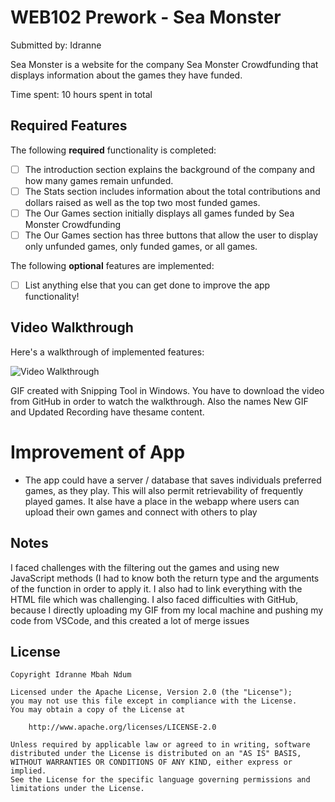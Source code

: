 # WEB102 Prework - Sea Monster

Submitted by: Idranne

 Sea Monster is a website for the company Sea Monster Crowdfunding that displays information about the games they have funded.

Time spent: 10 hours spent in total

## Required Features

The following **required** functionality is completed:

* [ ] The introduction section explains the background of the company and how many games remain unfunded.
* [ ] The Stats section includes information about the total contributions and dollars raised as well as the top two most funded games.
* [ ] The Our Games section initially displays all games funded by Sea Monster Crowdfunding
* [ ] The Our Games section has three buttons that allow the user to display only unfunded games, only funded games, or all games.

The following **optional** features are implemented:

* [ ] List anything else that you can get done to improve the app functionality!

## Video Walkthrough

Here's a walkthrough of implemented features:

<img src='http://i.imgur.com/link/to/your/gif/file.gif' title='Video Walkthrough' width='' alt='Video Walkthrough' />

<!-- Replace this with whatever GIF tool you used! -->
GIF created with Snipping Tool in Windows. You have to download the video from GitHub in order to watch the walkthrough. Also the names New GIF and Updated Recording have thesame content. 

<!-- Recommended tools:
[Kap](https://getkap.co/) for macOS
[ScreenToGif](https://www.screentogif.com/) for Windows
[peek](https://github.com/phw/peek) for Linux. -->

# Improvement of App 
- The app could have a server / database that saves individuals preferred games, as they play. This will also permit retrievability of frequently played games. It alse have a place in the webapp where users can upload their own games and connect with others to play
  
## Notes

I faced challenges with the filtering out the games and using new JavaScript methods (I had to know both the return type and the arguments of the function in order to apply it. I also had to link everything with the HTML file which was challenging. I also faced difficulties with GitHub, because I directly uploading my GIF from my local machine and pushing my code from VSCode, and this created a lot of merge issues

## License

    Copyright Idranne Mbah Ndum

    Licensed under the Apache License, Version 2.0 (the "License");
    you may not use this file except in compliance with the License.
    You may obtain a copy of the License at

        http://www.apache.org/licenses/LICENSE-2.0

    Unless required by applicable law or agreed to in writing, software
    distributed under the License is distributed on an "AS IS" BASIS,
    WITHOUT WARRANTIES OR CONDITIONS OF ANY KIND, either express or implied.
    See the License for the specific language governing permissions and
    limitations under the License.
